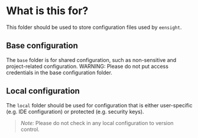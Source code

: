 # What is this for?

This folder should be used to store configuration files used by `eensight`.

## Base configuration

The `base` folder is for shared configuration, such as non-sensitive and project-related configuration. 
WARNING: Please do not put access credentials in the base configuration folder.

## Local configuration
The `local` folder should be used for configuration that is either user-specific (e.g. IDE configuration) or protected (e.g. security keys).

> *Note:* Please do not check in any local configuration to version control.

